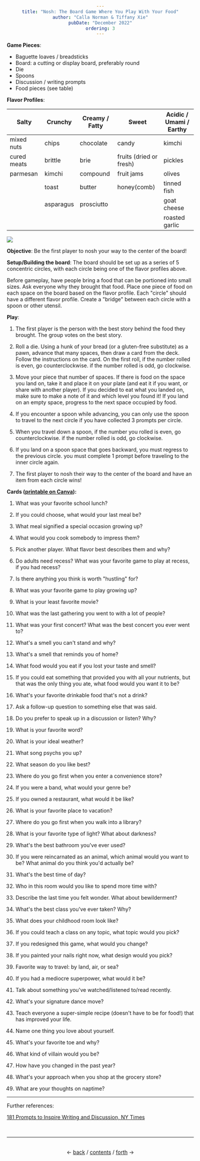 ```yaml
---
title: "Nosh: The Board Game Where You Play With Your Food"
author: "Calla Norman & Tiffany Xie"
pubDate: "December 2022"
ordering: 3
---
```


<style>
    body {
        background-image: url("/assets/zine/z7/p3.gif");
        background-repeat: repeat;
    } 
    h1, h3, h4 {color: #8B4000;}
    div {text-align: center;}
</style>

**Game Pieces**:

- Baguette loaves / breadsticks
- Board: a cutting or display board, preferably round
- Die
- Spoons
- Discussion / writing prompts
- Food pieces (see table)

**Flavor Profiles**:

| Salty       | Crunchy   | Creamy / Fatty | Sweet                   | Acidic / Umami / Earthy |
| ----------- | --------- | -------------- | ----------------------- | ----------------------- |
| mixed nuts  | chips     | chocolate      | candy                   | kimchi                  |
| cured meats | brittle   | brie           | fruits (dried or fresh) | pickles                 |
| parmesan    | kimchi    | compound       | fruit jams              | olives                  |
|             | toast     | butter         | honey(comb)             | tinned fish             |
|             | asparagus | prosciutto     |                         | goat cheese             |
|             |           |                |                         | roasted garlic          |

![](/assets/zine/z7/nosh.jpg)

**Objective**: Be the first player to nosh your way to the center of the board!

**Setup/Building the board**: The board should be set up as a series of 5 concentric circles, with each circle being one of the flavor profiles above.

Before gameplay, have people bring a food that can be portioned into small sizes. Ask everyone why they brought that food. Place one piece of food on each space on the board based on the flavor profile. Each "circle" should have a different flavor profile. Create a "bridge" between each circle with a spoon or other utensil.

**Play**:

1.  The first player is the person with the best story behind the food they brought. The group votes on the best story.

2.  Roll a die. Using a hunk of your bread (or a gluten-free substitute) as a pawn, advance that many spaces, then draw a card from the deck. Follow the instructions on the card. On the first roll, if the number rolled is even, go counterclockwise. if the number rolled is odd, go clockwise.

3.  Move your piece that number of spaces. If there is food on the space you land on, take it and place it on your plate (and eat it if you want, or share with another player). If you decided to eat what you landed on, make sure to make a note of it and which level you found it! If you land on an empty space, progress to the next space occupied by food.

4.  If you encounter a spoon while advancing, you can only use the spoon to travel to the next circle if you have collected 3 prompts per circle.

5.  When you travel down a spoon, if the number you rolled is even, go counterclockwise. if the number rolled is odd, go clockwise.

6.  If you land on a spoon space that goes backward, you must regress to the previous circle. you must complete 1 prompt before traveling to the inner circle again.

7.  The first player to nosh their way to the center of the board and have an item from each circle wins!

**Cards ([printable on Canva](https://www.canva.com/design/DAFS9ifaa-c/pKqDQG9BvYNSJahCVLCCQg/edit?utm_content=DAFS9ifaa-c&utm_campaign=designshare&utm_medium=link2&utm_source=sharebutton)):**

1.  What was your favorite school lunch?

2.  If you could choose, what would your last meal be?

3.  What meal signified a special occasion growing up?

4.  What would you cook somebody to impress them?

5.  Pick another player. What flavor best describes them and why?

6.  Do adults need recess? What was your favorite game to play at recess, if you had recess?

7.  Is there anything you think is worth "hustling" for?

8.  What was your favorite game to play growing up?

9.  What is your least favorite movie?

10. What was the last gathering you went to with a lot of people?

11. What was your first concert? What was the best concert you ever went to?

12. What's a smell you can't stand and why?

13. What's a smell that reminds you of home?

14. What food would you eat if you lost your taste and smell?

15. If you could eat something that provided you with all your nutrients, but that was the only thing you ate, what food would you want it to be?

16. What's your favorite drinkable food that's not a drink?

17. Ask a follow-up question to something else that was said.

18. Do you prefer to speak up in a discussion or listen? Why?

19. What is your favorite word?

20. What is your ideal weather?

21. What song psychs you up?

22. What season do you like best?

23. Where do you go first when you enter a convenience store?

24. If you were a band, what would your genre be?

25. If you owned a restaurant, what would it be like?

26. What is your favorite place to vacation?

27. Where do you go first when you walk into a library?

28. What is your favorite type of light? What about darkness?

29. What's the best bathroom you've ever used?

30. If you were reincarnated as an animal, which animal would you want to be? What animal do you think you'd actually be?

31. What's the best time of day?

32. Who in this room would you like to spend more time with?

33. Describe the last time you felt wonder. What about bewilderment?

34. What's the best class you've ever taken? Why?

35. What does your childhood room look like?

36. If you could teach a class on any topic, what topic would you pick?

37. If you redesigned this game, what would you change?

38. If you painted your nails right now, what design would you pick?

39. Favorite way to travel: by land, air, or sea?

40. If you had a mediocre superpower, what would it be?

41. Talk about something you've watched/listened to/read recently.

42. What's your signature dance move?

43. Teach everyone a super-simple recipe (doesn't have to be for food!) that has improved your life.

44. Name one thing you love about yourself.

45. What's your favorite toe and why?

46. What kind of villain would you be?

47. How have you changed in the past year?

48. What's your approach when you shop at the grocery store?

49. What are your thoughts on naptime?

---

Further references:

[181 Prompts to Inspire Writing and Discussion, NY Times](https://www.nytimes.com/2019/06/11/learning/181-prompts-to-inspire-writing-and-discussion.html)

<br>
<hr>
<br>
<div>
← <a href="/zine/z7/02-wordplays">back</a> /
<a href="/zine/z7">contents</a> /
<a href="/zine/z7/04-youth-group">forth</a> →
</div>
<br>